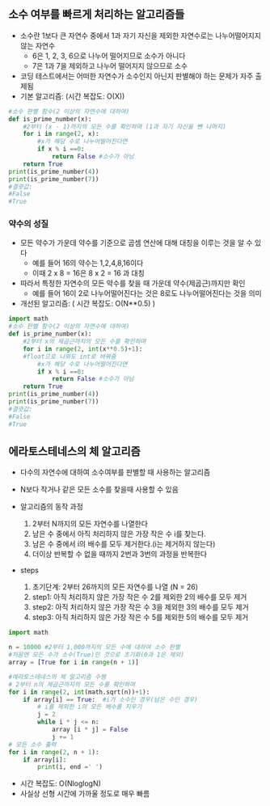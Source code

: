 ## 소수 여부를 빠르게 처리하는 알고리즘들

- 소수란 1보다 큰 자연수 중에서 1과 자기 자신을 제외한 자연수로는 나누어떨어지지 않는 자연수
  - 6은 1, 2, 3, 6으로 나누어 떨어지므로 소수가 아니다
  - 7은 1과 7을 제외하고 나누어 떨어지지 않으므로 소수
- 코딩 테스트에서는 어떠한 자연수가 소수인지 아닌지 판별해야 하는 문제가 자주 출제됨
- 기본 알고리즘: (시간 복잡도: O(X))

```python
#소수 판별 함수(2 이상의 자연수에 대하여)
def is_prime_number(x):
    #2부터 (x - 1)까지의 모든 수를 확인하며 (1과 자기 자신을 뺀 나머지)
    for i in range(2, x):
        #x가 해당 수로 나누어떨어진다면
        if x % i ==0:
            return False #소수가 아님
	return True
print(is_prime_number(4))
print(is_prime_number(7))
#결괏값:
#False
#True
```

### 약수의 성질

- 모든 약수가 가운데 약수를 기준으로 곱셈 연산에 대해 대칭을 이루는 것을 알 수 있다
  - 예를 들어 16의 약수는 1,2,4,8,16이다
  - 이때 2 x 8 = 16은 8 x 2 = 16 과 대칭
- 따라서 특정한 자연수의 모든 약수를 찾을 때 가운데 약수(제곱근)까지만 확인
  - 예를 들어 16이 2로 나누어떨어진다는 것은 8로도 나누어떨어진다는 것을 의미
- 개선된 알고리즘: ( 시간 복잡도: O(N**0.5) )

```python
import math
#소수 판별 함수(2 이상의 자연수에 대하여)
def is_prime_number(x):
    #2부터 x의 제곱근까지의 모든 수를 확인하며
    for i in range(2, int(x**0.5)+1): 
    #float으로 나와도 int로 바꿔줌
        #x가 해당 수로 나누어떨어진다면
        if x % i ==0:
            return False #소수가 아님
	return True
print(is_prime_number(4))
print(is_prime_number(7))
#결괏값:
#False
#True
```

## 에라토스테네스의 체 알고리즘

- 다수의 자연수에 대하여 소수여부를 판별할 때 사용하는 알고리즘
- N보다 작거나 같은 모든 소수를 찾을때 사용할 수 있음
- 알고리즘의 동작 과정
  1. 2부터 N까지의 모든 자연수를 나열한다
  2. 남은 수 중에서 아직 처리하지 않은 가장 작은 수 i를 찾는다.
  3. 남은 수 중에서 i의 배수를 모두 제거한다.(i는 제거하지 않는다)
  4. 더이상 반복할 수 없을 때까지 2번과 3번의 과정을 반복한다

- steps
  1. 초기단계: 2부터 26까지의 모든 자연수를 나열 (N = 26)
  2.  step1: 아직 처리하지 않은 가장 작은 수 2를 제외한 2의 배수를 모두 제거
  3. step2: 아직 처리하지 않은 가장 작은 수 3을 제외한 3의 배수를 모두 제거
  4. step3: 아직 처리하지 않은 가장 작은 수 5를 제외한 5의 배수를 모두 제거

```python
import math

n = 10000 #2부터 1,000까지의 모든 수에 대하여 소수 판별
#처음엔 모든 수가 소수(True)인 것으로 초기화(0과 1은 제외)
array = [True for i in range(n + 1)]

#에라토스테네스의 체 알고리즘 수행
# 2부터 n의 제곱근까지의 모든 수를 확인하며
for i in range(2, int(math.sqrt(n))+1):
    if array[i] == True:  #i가 소수인 경우(남은 수인 경우)
        # i를 제외한 i의 모든 배수를 지우기
        j = 2
        while i * j <= n:
            array [i * j] = False
            j += 1
# 모든 소수 출력
for i in range(2, n + 1):
    if array[i]:
        print(i, end =' ')
```

- 시간 복잡도: O(NloglogN)
- 사실상 선형 시간에 가까울 정도로 매우 빠름
